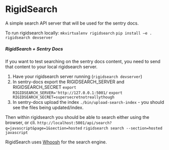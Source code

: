 # RigidSearch

A simple search API server that will be used for the sentry docs.

To run rigidsearch locally:
`mkvirtualenv rigidsearch`
`pip install —e .`
`rigidsearch devserver`


##### RigidSearch + Sentry Docs
If you want to test searching on the sentry docs content, you need to send that content to your local rigidsearch server.
1. Have your rigidsearch server running (`rigidsearch devserver`)
2. In sentry-docs export the RIGIDSEARCH_SERVER and RIGIDSEARCH_SECRET
    `export RIGIDSEARCH_SERVER='http://127.0.0.1:5001/`
    `export RIGIDSEARCH_SECRET=supersecretnotreallythough`
3. In sentry-docs upload the index `./bin/upload-search-index` - you should see the files being updated/index.

Then within rigidsearch you should be able to search either using the browser, or cli.
`http://localhost:5001/api/search?q=javascript&page=1&section=hosted`
`rigidsearch search --section=hosted javascript`

RigidSearch uses [Whoosh](http://whoosh.readthedocs.io) for the search engine.
